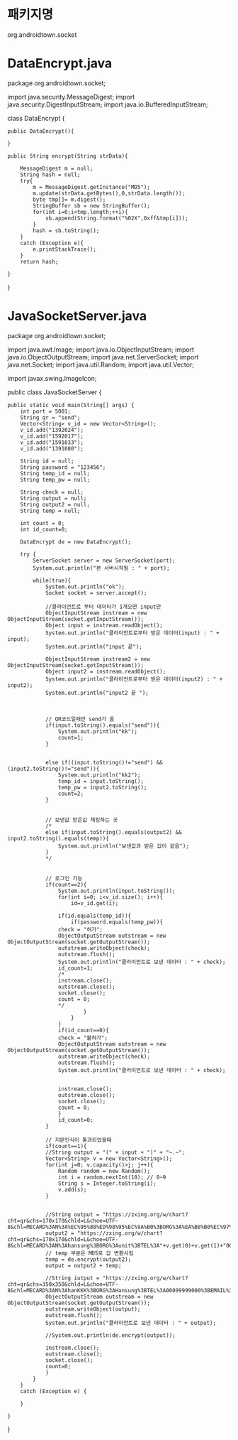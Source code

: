 # 패키지명
org.androidtown.socket

# DataEncrypt.java
package org.androidtown.socket;

import java.security.MessageDigest;
import java.security.DigestInputStream;
import java.io.BufferedInputStream;

class DataEncrypt {


	public DataEncrypt(){
		
	}
	
	public String encrypt(String strData){
		
		MessageDigest m = null;
	    String hash = null;
	    try{
	        m = MessageDigest.getInstance("MD5");
	        m.update(strData.getBytes(),0,strData.length());
	        byte tmp[]= m.digest();
	        StringBuffer sb = new StringBuffer();
	        for(int i=0;i<tmp.length;++i){
	        	sb.append(String.format("%02X",0xff&tmp[i]));
	        }
	        hash = sb.toString();
	    }
	    catch (Exception e){  
	    	e.printStackTrace(); 
	    }
	    return hash;

	}
	

}



# JavaSocketServer.java
package org.androidtown.socket;

import java.awt.Image;
import java.io.ObjectInputStream;
import java.io.ObjectOutputStream;
import java.net.ServerSocket;
import java.net.Socket;
import java.util.Random;
import java.util.Vector;

import javax.swing.ImageIcon;

public class JavaSocketServer {

	public static void main(String[] args) {
		int port = 5001;
		String qr = "send";
		Vector<String> v_id = new Vector<String>();
		v_id.add("1392024");
		v_id.add("1592017");
		v_id.add("1591033");
		v_id.add("1391080");
		
		String id = null;
		String password = "123456";
		String temp_id = null;
		String temp_pw = null;
		
		String check = null;
		String output = null;
		String output2 = null;
		String temp = null;
		
		int count = 0;
		int id_count=0;
		
		DataEncrypt de = new DataEncrypt();
		
		try {
			ServerSocket server = new ServerSocket(port);
			System.out.println("본 서버시작됨 : " + port);
			
			while(true){
				System.out.println("ok");
				Socket socket = server.accept();
				
				//클라이언트로 부터 데이터가 1개오면 input만 
				ObjectInputStream instream = new ObjectInputStream(socket.getInputStream());
				Object input = instream.readObject();  
				System.out.println("클라이언트로부터 받은 데이터(input) : " + input);
				System.out.println("input 끝");
				
				ObjectInputStream instream2 = new ObjectInputStream(socket.getInputStream());
				Object input2 = instream.readObject();  
				System.out.println("클라이언트로부터 받은 데이터(input2) : " + input2);
				System.out.println("input2 끝 ");
				
				
				
				// QR코드일때만 send가 옴
				if(input.toString().equals("send")){
					System.out.println("kk");
					count=1;
				}
				
				
				else if((input.toString()!="send") && (input2.toString()!="send")){
					System.out.println("kk2");
					temp_id = input.toString();
					temp_pw = input2.toString();
					count=2;
				}
				
				
				// 보낸값 받은값 체킹하는 곳
				/*
				else if(input.toString().equals(output2) && input2.toString().equals(temp)){
					System.out.println("보낸값과 받은 값이 같음");
				}
				*/
				
				
				// 로그인 기능
				if(count==2){
					System.out.println(input.toString());
					for(int i=0; i<v_id.size(); i++){
						id=v_id.get(i);
					
					if(id.equals(temp_id)){
						if(password.equals(temp_pw)){
					check = "허가";
					ObjectOutputStream outstream = new ObjectOutputStream(socket.getOutputStream());
					outstream.writeObject(check);
					outstream.flush();
					System.out.println("클라이언트로 보낸 데이터 : " + check);
					id_count=1;	
					/*
					instream.close();
					outstream.close();
					socket.close();
					count = 0;
					*/
							}
						}
					}
					if(id_count==0){
					check = "불허가";
					ObjectOutputStream outstream = new ObjectOutputStream(socket.getOutputStream());
					outstream.writeObject(check);
					outstream.flush();
					System.out.println("클라이언트로 보낸 데이터 : " + check);
						
					
					instream.close();
					outstream.close();
					socket.close();
					count = 0;
					}
					id_count=0;
				}
				
				// 지문인식이 통과되었을때
				if(count==1){
				//String output = "(" + input + ")" + "~.~";
				Vector<String> v = new Vector<String>();
				for(int j=0; v.capacity()>j; j++){
					Random random = new Random();
					int i = random.nextInt(10); // 0~9
					String s = Integer.toString(i);
					v.add(s);
				}
				
				
				//String output = "https://zxing.org/w/chart?cht=qr&chs=170x170&chld=L&choe=UTF-8&chl=MECARD%3AN%3A%EC%95%88%ED%98%95%EC%9A%B0%3BORG%3A%EA%B8%B0%EC%97%85%EC%9D%80%ED%96%89%3BTEL%3A"+v.get(0)+v.get(1)+"%3BURL%3Ahttp%5C%3A%2F%2Fwww.daum.net%3BEMAIL%3Adksguddn%40daum.net%3BADR%3A%EC%84%9C%EC%9A%B8%EC%8B%9C+%EA%B4%91%EC%A7%84%EA%B5%AC+%EA%B5%AC%EC%9D%98%EB%8F%99+"+v.get(2)+"01%ED%98%B8%3BNOTE%3A%EA%B0%80%EB%82%98%EB%8B%BC%3B%3F";
				output2 = "https://zxing.org/w/chart?cht=qr&chs=170x170&chld=L&choe=UTF-8&chl=MECARD%3AN%3Ahansung%3BORG%3Aunit%3BTEL%3A"+v.get(0)+v.get(1)+"0000000000%3BEMAIL%3Aquestion%40gmail.com%3BADR%3A5897+"+v.get(2)+"301%3BNOTE%3Anotepassword%3B%3B";
				// temp 부분은 MD5로 값 변환시킴
				temp = de.encrypt(output2);
				output = output2 + temp;
			
				//String iutput = "https://zxing.org/w/chart?cht=qr&chs=350x350&chld=L&choe=UTF-8&chl=MECARD%3AN%3AhanKKK%3BORG%3AHansung%3BTEL%3A00099999000%3BEMAIL%3AABC%40naver.com%3BADR%3A%EC%84%9C%EC%9A%B8%EC%8B%9C+%EA%B4%91%EC%A7%84%EA%B5%AC+301%ED%98%B8%3BNOTE%3A%EA%B0%80%EB%82%98%EB%8B%A4%EB%9D%BC%3B%3B";
				ObjectOutputStream outstream = new ObjectOutputStream(socket.getOutputStream());
				outstream.writeObject(output);
				outstream.flush();
				System.out.println("클라이언트로 보낸 데이터 : " + output);
				
				//System.out.println(de.encrypt(output));
				
				instream.close();
				outstream.close();
				socket.close();
				count=0;
				}
			}
		} 
		catch (Exception e) {
		
		}
		
	}

}
